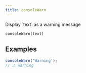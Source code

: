 ```yaml
---
title: consoleWarn
---
```


<div class="lead">
  Display `text` as a warning message
</div>

`consoleWarn(text)`

## Examples

```js
consoleWarn('Warning');
// ⚠ Warning
```
